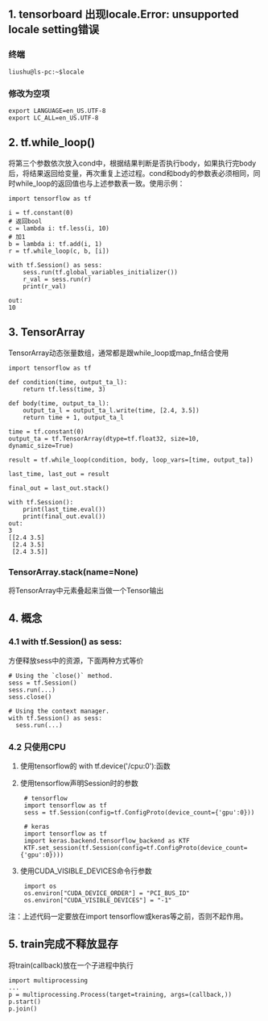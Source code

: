 ## 1. tensorboard 出现locale.Error: unsupported locale setting错误
  ### 终端
    liushu@ls-pc:~$locale
  ### 修改为空项
    export LANGUAGE=en_US.UTF-8
    export LC_ALL=en_US.UTF-8 

## 2. tf.while_loop()
将第三个参数依次放入cond中，根据结果判断是否执行body，如果执行完body后，将结果返回给变量，再次重复上述过程。cond和body的参数表必须相同，同时while_loop的返回值也与上述参数表一致。使用示例：  

    import tensorflow as tf 
    
    i = tf.constant(0)
    # 返回bool
    c = lambda i: tf.less(i, 10)
    # 加1
    b = lambda i: tf.add(i, 1)
    r = tf.while_loop(c, b, [i])

    with tf.Session() as sess:
        sess.run(tf.global_variables_initializer())
        r_val = sess.run(r)
        print(r_val)
        
    out:
    10

## 3. TensorArray
TensorArray动态张量数组，通常都是跟while_loop或map_fn结合使用

    import tensorflow as tf

    def condition(time, output_ta_l):
        return tf.less(time, 3)

    def body(time, output_ta_l):
        output_ta_l = output_ta_l.write(time, [2.4, 3.5])
        return time + 1, output_ta_l

    time = tf.constant(0)
    output_ta = tf.TensorArray(dtype=tf.float32, size=10, dynamic_size=True)

    result = tf.while_loop(condition, body, loop_vars=[time, output_ta])

    last_time, last_out = result

    final_out = last_out.stack()

    with tf.Session():
        print(last_time.eval())
        print(final_out.eval())
    out:
    3
    [[2.4 3.5]
     [2.4 3.5]
     [2.4 3.5]]
     
### TensorArray.stack(name=None) 
将TensorArray中元素叠起来当做一个Tensor输出

## 4. 概念
### 4.1 with tf.Session() as sess:
方便释放sess中的资源，下面两种方式等价  

    # Using the `close()` method.
    sess = tf.Session()
    sess.run(...)
    sess.close()

    # Using the context manager.
    with tf.Session() as sess:
      sess.run(...)

### 4.2 只使用CPU
1. 使用tensorflow的 with tf.device('/cpu:0'):函数  
2. 使用tensorflow声明Session时的参数  

        # tensorflow
        import tensorflow as tf 
        sess = tf.Session(config=tf.ConfigProto(device_count={'gpu':0}))
    
        # keras 
        import tensorflow as tf
        import keras.backend.tensorflow_backend as KTF
        KTF.set_session(tf.Session(config=tf.ConfigProto(device_count={'gpu':0})))
    
3. 使用CUDA_VISIBLE_DEVICES命令行参数

        import os
        os.environ["CUDA_DEVICE_ORDER"] = "PCI_BUS_ID"  
        os.environ["CUDA_VISIBLE_DEVICES"] = "-1"
    
注：上述代码一定要放在import tensorflow或keras等之前，否则不起作用。

## 5. train完成不释放显存
将train(callback)放在一个子进程中执行  

    import multiprocessing
    ...
    p = multiprocessing.Process(target=training, args=(callback,))
    p.start()
    p.join()

